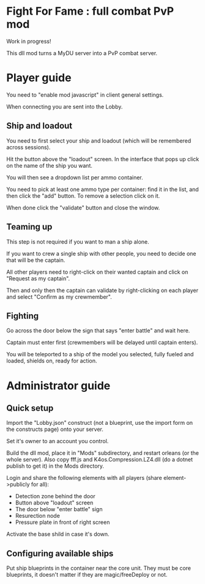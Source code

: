 # Fight For Fame : full combat PvP mod

Work in progress!

This dll mod turns a MyDU server into a PvP combat server.

# Player guide

You need to "enable mod javascript" in client general settings.

When connecting you are sent into the Lobby.

## Ship and loadout

You need to first select your ship and loadout (which will be remembered across
sessions).

Hit the button above the "loadout" screen. In the interface that pops up
click on the name of the ship you want.

You will then see a dropdown list per ammo container.

You need to pick at least one ammo type per container: find it in the list,
and then click the "add" button. To remove a selection click on it.

When done click the "validate" button and close the window.

## Teaming up

This step is not required if you want to man a ship alone.

If you want to crew a single ship with other people, you need to decide one
that will be the captain.

All other players need to right-click on their wanted captain and click on
"Request as my captain".

Then and only then the captain can validate by right-clicking on each player
and select "Confirm as my crewmember".

## Fighting

Go across the door below the sign that says "enter battle" and wait here.

Captain must enter first (crewmembers will be delayed until captain enters).

You will be teleported to a ship of the model you selected, fully fueled and
loaded, shields on, ready for action.

# Administrator guide

## Quick setup

Import the "Lobby.json" construct (not a blueprint, use the import form on the constructs page) onto your server.

Set it's owner to an account you control.

Build the dll mod, place it in "Mods" subdirectory, and restart orleans (or the
whole server).
Also copy fff.js and K4os.Compression.LZ4.dll (do a dotnet publish to get it) in the Mods directory.


Login and share the following elements with all players (share element->publicly for all):

- Detection zone behind the door
- Button above "loadout" screen
- The door below "enter battle" sign
- Resurection node
- Pressure plate in front of right screen

Activate the base shild in case it's down.


## Configuring available ships

Put ship blueprints in the container near the core unit. They must be core blueprints,
it doesn't matter if they are magic/freeDeploy or not.

